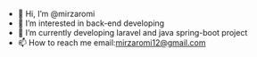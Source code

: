 - 👋 Hi, I’m @mirzaromi
- 👀 I’m interested in back-end developing
- 🌱 I’m currently developing laravel and java spring-boot project
- 📫 How to reach me email:mirzaromi12@gmail.com

<!---
mirzaromi/mirzaromi is a ✨ special ✨ repository because its `README.md` (this file) appears on your GitHub profile.
You can click the Preview link to take a look at your changes.
--->
